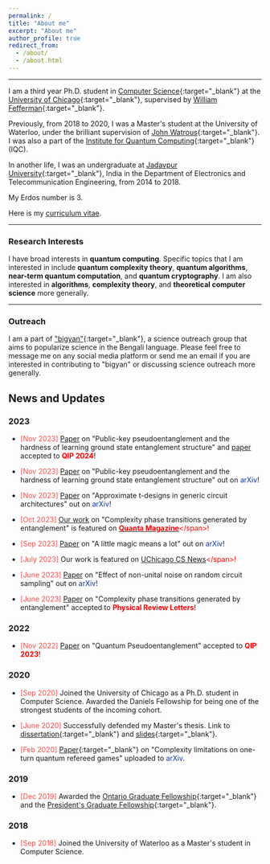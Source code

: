 ```yaml
---
permalink: /
title: "About me"
excerpt: "About me"
author_profile: true
redirect_from: 
  - /about/
  - /about.html
---
```


------

I am a third year Ph.D. student in [Computer Science](https://computerscience.uchicago.edu){:target="_blank"} at the [University of Chicago](https://www.uchicago.edu){:target="_blank"}, supervised by [William Fefferman](http://www.billfefferman.com){:target="_blank"}.

Previously, from 2018 to 2020, I was a Master's student at the University of Waterloo, under the brilliant supervision of [John Watrous](https://cs.uwaterloo.ca/~watrous/){:target="_blank"}. I was also a part of the [Institute for Quantum Computing](https://uwaterloo.ca/institute-for-quantum-computing/){:target="_blank"} (IQC). 

In another life, I was an undergraduate at [Jadavpur University](http://www.jaduniv.edu.in){:target="_blank"}, India in the Department of Electronics and Telecommunication Engineering, from 2014 to 2018.

My Erdos number is $3$.

Here is my [curriculum vitae](/files/CV.pdf).

------

### Research Interests 


I have broad interests in **quantum computing**. Specific topics that I am interested in include **quantum complexity theory**, **quantum algorithms**, **near-term quantum computation**, and **quantum cryptography**. I am also interested in **algorithms**, **complexity theory**, and **theoretical computer science** more generally.

-----

### Outreach


I am a part of ["bigyan"](https://bigyan.org.in){:target="_blank"}, a science outreach group that aims to popularize science in the Bengali language. Please feel free to message me on any social media platform or send me an email if you are interested in contributing to "bigyan" or discussing science outreach more generally. 


News and Updates
------

### 2023
- <span style="color:#fa4d4d">[Nov 2023]</span> [Paper](https://arxiv.org/pdf/2311.12017.pdf) on "Public-key pseudoentanglement and the hardness of learning ground state entanglement structure" and [paper](https://arxiv.org/pdf/2306.16659.pdf) accepted to <span style="color:#ff0000">**QIP 2024**</span>! 

- <span style="color:#fa4d4d">[Nov 2023]</span> [Paper](https://arxiv.org/pdf/2311.12017.pdf) on "Public-key pseudoentanglement and the hardness of learning ground state entanglement structure" out on <span style="color:#1434a4">arXiv</span>! 

- <span style="color:#fa4d4d">[Nov 2023]</span> [Paper](https://arxiv.org/pdf/2310.19783.pdf) on "Approximate t-designs in generic circuit architectures" out on <span style="color:#1434a4">arXiv</span>! 

- <span style="color:#fa4d4d">[Oct 2023]</span> [Our work](https://arxiv.org/abs/2212.10582) on "Complexity phase transitions generated by entanglement" is featured on <span style="color:#ff0000">[<span style="color:#ff0000">**Quanta Magazine**</span>](https://www.quantamagazine.org/the-quest-to-quantify-quantumness-20231019/.)</span>!

- <span style="color:#fa4d4d">[Sep 2023]</span> [Paper](https://arxiv.org/pdf/2308.16228.pdf) on "A little magic means a lot" out on <span style="color:#1434a4">arXiv</span>! 

- <span style="color:#fa4d4d">[July 2023]</span> Our work is featured on <span style="color:#ff0000">[UChicago CS News](https://cs.uchicago.edu/news/uchicago-scientists-make-new-discovery-proving-entanglement-is-responsible-for-computational-hardness-in-quantum-systems/#:~:text=Jul%2025%2C%202023-,UChicago%20Scientists%20Make%20New%20Discovery%20Proving%20Entanglement%20Is%20Responsible%20for,that%20entanglement%20is%20the%20cause.)</span>! 

- <span style="color:#fa4d4d">[June 2023]</span> [Paper](https://arxiv.org/pdf/2306.16659.pdf) on "Effect of non-unital noise on random circuit sampling" out on <span style="color:#1434a4">arXiv</span>! 

- <span style="color:#fa4d4d">[June 2023]</span> [Paper](https://arxiv.org/abs/2212.10582) on "Complexity phase transitions generated by entanglement" accepted to <span style="color:#ff0000">**Physical Review Letters**</span>! 

### 2022
- <span style="color:#fa4d4d">[Nov 2022]</span> [Paper](https://arxiv.org/abs/2211.00747) on "Quantum Pseudoentanglement" accepted to <span style="color:#ff0000">**QIP 2023**</span>! 

### 2020
- <span style="color:#fa4d4d">[Sep 2020]</span> Joined the University of Chicago as a Ph.D. student in Computer Science. Awarded the Daniels Fellowship for being one of the strongest students of the incoming cohort.

- <span style="color:#fa4d4d">[June 2020]</span> Successfully defended my Master's thesis. Link to [dissertation](https://uwspace.uwaterloo.ca/handle/10012/16056){:target="_blank"} and [slides](/files/Slides.pdf){:target="_blank"}.
- <span style="color:#fa4d4d">[Feb 2020]</span> [Paper](https://arxiv.org/abs/2002.01509){:target="_blank"} on "Complexity limitations on one-turn quantum refereed games" uploaded to <span style="color:#1434a4">arXiv</span>.

### 2019
- <span style="color:#fa4d4d">[Dec 2019]</span> Awarded the [Ontario Graduate Fellowship](https://uwaterloo.ca/graduate-studies-postdoctoral-affairs/awards/ontario-graduate-fellowships){:target="_blank"} and the [President's Graduate Fellowship](https://uwaterloo.ca/graduate-studies-postdoctoral-affairs/current-students/internal-waterloo-awards/presidents-graduate-scholarship){:target="_blank"}.

### 2018
- <span style="color:#fa4d4d">[Sep 2018]</span> Joined the University of Waterloo as a Master's student in Computer Science.